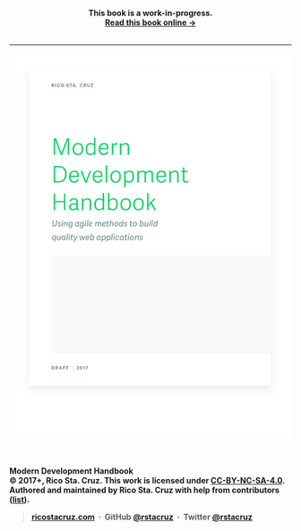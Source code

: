 <div class='_hide'>
<p align='center'><strong>This book is a work-in-progress.<strong><br><a href='http://ricostacruz.com/modern-development/'>Read this book online →</a><br><br></p>
<hr>
</div>

<p align='center'>
<a href='toc/README.md'><img src='images/cover-shadow.png' style='max-height: 90vh'></a>
</p>

<br>

**Modern Development Handbook**<br>
© 2017+, Rico Sta. Cruz. This work is licensed under [CC-BY-NC-SA-4.0][CC].<br>
Authored and maintained by Rico Sta. Cruz with help from contributors ([list][contributors]).

> [ricostacruz.com](http://ricostacruz.com) &nbsp;&middot;&nbsp;
> GitHub [@rstacruz](https://github.com/rstacruz) &nbsp;&middot;&nbsp;
> Twitter [@rstacruz](https://twitter.com/rstacruz)

[CC]: https://creativecommons.org/licenses/by-nc-sa/4.0/
[contributors]: http://github.com/rstacruz/modern-development/contributors
